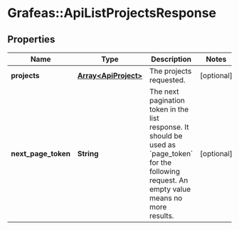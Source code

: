 # Grafeas::ApiListProjectsResponse

## Properties
Name | Type | Description | Notes
------------ | ------------- | ------------- | -------------
**projects** | [**Array&lt;ApiProject&gt;**](ApiProject.md) | The projects requested. | [optional] 
**next_page_token** | **String** | The next pagination token in the list response. It should be used as &#x60;page_token&#x60; for the following request. An empty value means no more results. | [optional] 


